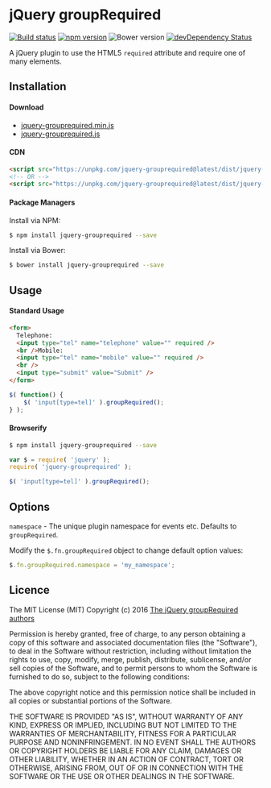 # jQuery groupRequired

[![Build status](https://img.shields.io/travis/andyexeter/jquery-grouprequired.svg?maxAge=2592000)](https://travis-ci.org/andyexeter/jquery-grouprequired)
[![npm version](https://img.shields.io/npm/v/jquery-grouprequired.svg?maxAge=2592000)](https://www.npmjs.com/package/jquery-grouprequired)
![Bower version](https://img.shields.io/bower/v/jquery-grouprequired.svg)
[![devDependency Status](https://img.shields.io/david/dev/andyexeter/jquery-grouprequired.svg)](https://david-dm.org/andyexeter/jquery-grouprequired#info=devDependencies)

A jQuery plugin to use the HTML5 `required` attribute and require one of many elements.

## Installation

#### Download
* [jquery-grouprequired.min.js](https://unpkg.com/jquery-grouprequired@latest/dist/jquery-grouprequired.min.js)
* [jquery-grouprequired.js](https://unpkg.com/jquery-grouprequired@latest/dist/jquery-grouprequired.js)

#### CDN
```html
<script src="https://unpkg.com/jquery-grouprequired@latest/dist/jquery-grouprequired.min.js"></script>
<!-- OR -->
<script src="https://unpkg.com/jquery-grouprequired@latest/dist/jquery-grouprequired.js"></script>
```

#### Package Managers

Install via NPM:
```sh
$ npm install jquery-grouprequired --save
```

Install via Bower:
```sh
$ bower install jquery-grouprequired --save
```

## Usage

#### Standard Usage
```html
<form>
  Telephone:
  <input type="tel" name="telephone" value="" required />
  <br />Mobile:
  <input type="tel" name="mobile" value="" required />
  <br />
  <input type="submit" value="Submit" />
</form>
```

```js
$( function() {
	$( 'input[type=tel]' ).groupRequired();
} );
```

#### Browserify
```sh
$ npm install jquery-grouprequired --save
```

```js
var $ = require( 'jquery' );
require( 'jquery-grouprequired' );

$( 'input[type=tel]' ).groupRequired();
```

## Options
`namespace` - The unique plugin namespace for events etc. Defaults to `groupRequired`.

Modify the `$.fn.groupRequired` object to change default option values:

```js
$.fn.groupRequired.namespace = 'my_namespace';
```

## Licence

The MIT License (MIT)
Copyright (c) 2016 [The jQuery groupRequired authors](https://github.com/andyexeter/jquery-grouprequired/graphs/contributors)

Permission is hereby granted, free of charge, to any person obtaining a copy of this software and associated documentation files (the "Software"), to deal in the Software without restriction, including without limitation the rights to use, copy, modify, merge, publish, distribute, sublicense, and/or sell copies of the Software, and to permit persons to whom the Software is furnished to do so, subject to the following conditions:

The above copyright notice and this permission notice shall be included in all copies or substantial portions of the Software.

THE SOFTWARE IS PROVIDED "AS IS", WITHOUT WARRANTY OF ANY KIND, EXPRESS OR IMPLIED, INCLUDING BUT NOT LIMITED TO THE WARRANTIES OF MERCHANTABILITY, FITNESS FOR A PARTICULAR PURPOSE AND NONINFRINGEMENT. IN NO EVENT SHALL THE AUTHORS OR COPYRIGHT HOLDERS BE LIABLE FOR ANY CLAIM, DAMAGES OR OTHER LIABILITY, WHETHER IN AN ACTION OF CONTRACT, TORT OR OTHERWISE, ARISING FROM, OUT OF OR IN CONNECTION WITH THE SOFTWARE OR THE USE OR OTHER DEALINGS IN THE SOFTWARE.
